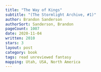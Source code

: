 ```yaml
---
title: "The Way of Kings"
subtitle: "(The Stormlight Archive, #1)"
author: Brandon Sanderson
authorSort: Sanderson, Brandon
pageCount: 1007
date: 2020-11-04
written: 2010
stars: 3
layout: post
category: book
tags: read unreviewed fantasy
mapping: Utah, USA, North America
---
```

